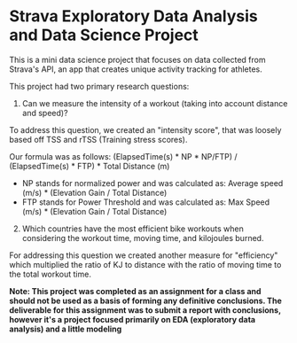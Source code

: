 # Strava Exploratory Data Analysis and Data Science Project

This is a mini data science project that focuses on data collected from Strava's API, an app that creates unique activity tracking for athletes.  

This project had two primary research questions:

1) Can we measure the intensity of a workout (taking into account distance and speed)?

To address this question, we created an "intensity score", that was loosely based off TSS and rTSS (Training stress scores).  

Our formula was as follows: (ElapsedTime(s) * NP * NP/FTP) / (ElapsedTime(s) * FTP) * Total Distance (m)
- NP stands for normalized power and was calculated as: Average speed (m/s) * (Elevation Gain / Total Distance)
- FTP stands for Power Threshold and was calculated as: Max Speed (m/s) * (Elevation Gain / Total Distance)

2) Which countries have the most efficient bike workouts when considering the workout time, moving time, and kilojoules burned. 

For addressing this question we created another measure for "efficiency" which multiplied the ratio of KJ to distance with the ratio of moving time to the total workout time. 

**Note: This project was completed as an assignment for a class and should not be used as a basis of forming any definitive conclusions.  The deliverable for this assignment was to submit a report with conclusions, however it's a project focused primarily on EDA (exploratory data analysis) and a little modeling**
